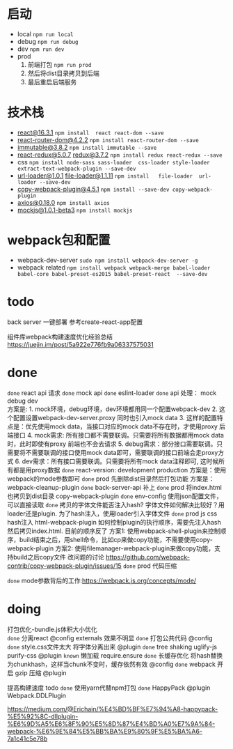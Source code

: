 # 启动
* local  `npm run local`  
* debug `npm run debug`  
* dev `npm run dev`   
* prod 
    1. 前端打包 `npm run prod`   
    2. 然后将dist目录拷贝到后端   
    3. 最后重启后端服务




# 技术栈
+ react@16.3.1  `npm install  react react-dom --save`  
+ react-router-dom@4.2.2 `npm install react-router-dom --save`  
+ immutable@3.8.2 `npm install immutable --save`  
+ react-redux@5.0.7 redux@3.7.2   `npm install redux react-redux --save`  
+ css `npm install node-sass sass-loader  css-loader style-loader extract-text-webpack-plugin --save-dev`  
+ url-loader@1.0.1 file-loader@1.1.11 `npm install   file-loader  url-loader --save-dev`  
+ copy-webpack-plugin@4.5.1 `npm install --save-dev copy-webpack-plugin`  
+ axios@0.18.0  `npm install axios`  
+ mockjs@1.0.1-beta3    `npm install mockjs`  



# webpack包和配置
+ webpack-dev-server `sudo npm install webpack-dev-server -g  `  
+ webpack related `npm install webpack webpack-merge babel-loader babel-core babel-preset-es2015 babel-preset-react  --save-dev  `  


# todo 
back server 一键部署 
参考create-react-app配置

组件库webpack构建速度优化经验总结
https://juejin.im/post/5a922e776fb9a06337575031





# done
`done` react api  请求
`done` mock  api
`done` eslint-loader
`done` api 处理： mock debug dev    
    方案是: 
    1. mock环境，debug环境，dev环境都用同一个配置webpack-dev
    2. 这个配置设置webpack-dev-server.proxy 同时也引入mock data
    3. 这样的配置特点是：优先使用mock data，当接口对应的mock data不存在时，才使用proxy 后端接口 
    4. mock需求: 所有接口都不需要联调。只需要将所有数据都用mock data时，此时即使有proxy 前端也不会去请求
    5. debug需求：部分接口需要联调。只需要将不需要联调的接口使用mock data即可，需要联调的接口前端会走proxy方式
    6. dev需求：所有接口需要联调。只需要将所有mock data注释即可, 这时候所有都是用proxy数据
`done` react-version: development production 
    方案是：使用webpack的mode参数即可
`done` prod 先删除dist目录然后打包功能    方案是：webpack-cleanup-plugin
`done` back-server-api 补上
`done` prod 将index.html也拷贝到dist目录 copy-webpack-plugin
`done` env-config 使用json配置文件，可以直接读取
`done` 拷贝的字体文件能否注入hash? 字体文件如何解决比较好？用loader还是plugin. 为了hash注入，使用loader引入字体文件
`done` prod js css hash注入  html-webpack-plugin 如何控制plugin的执行顺序，需要先注入hash然后拷贝index.html. 目前的顺序反了
    方案1: 使用webpack-shell-plugin来控制顺序，build结束之后，用shell命令，比如cp来做copy功能，不需要使用copy-webpack-plugin
    方案2: 使用filemanager-webpack-plugin来做copy功能，支持build之后copy文件
    改问题的讨论 https://github.com/webpack-contrib/copy-webpack-plugin/issues/15
`done` prod 代码压缩  

`done` mode参数背后的工作:https://webpack.js.org/concepts/mode/

# doing
打包优化-bundle.js体积大小优化     
    `done` 分离react    @config externals 效果不明显
    `done` 打包公共代码     @config
    `done` style.css文件太大 将字体分离出来 @plugin 
    `done` tree shaking uglify-js purify-css @plugin 
    `known` 懒加载 require.ensure 
    `done` 长缓存优化 将hash替换为chunkhash，这样当chunk不变时，缓存依然有效 @config
    `done` webpack 开启 gzip 压缩  @plugin 

提高构建速度 todo 
    `done` 使用yarn代替npm打包 
    `done` HappyPack  @plugin 
    Webpack.DDLPlugin
    


https://medium.com/@Erichain/%E4%BD%BF%E7%94%A8-happypack-%E5%92%8C-dllplugin-%E6%9D%A5%E6%8F%90%E5%8D%87%E4%BD%A0%E7%9A%84-webpack-%E6%9E%84%E5%BB%BA%E9%80%9F%E5%BA%A6-7a1c41c5e78b



